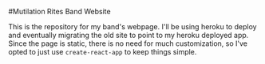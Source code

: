 #Mutilation Rites Band Website

This is the repository for my band's webpage.  I'll be using heroku to deploy and eventually migrating the old site to point to my heroku deployed app.
Since the page is static, there is no need for much customization, so I've opted to just use `create-react-app` to keep things simple.

